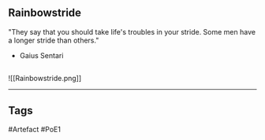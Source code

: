 ## Rainbowstride
"They say that you should take life's troubles in your stride.
Some men have a longer stride than others."
- Gaius Sentari
##
![[Rainbowstride.png]]

---
## Tags
#Artefact
#PoE1